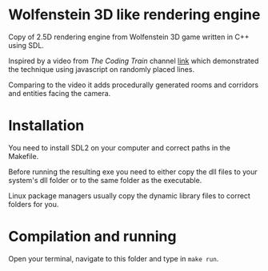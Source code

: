 # Wolfenstein 3D like rendering engine 
Copy of 2.5D rendering engine from Wolfenstein 3D game written in C++ using SDL.

Inspired by a video from *The Coding Train* channel [link](https://www.youtube.com/watch?v=vYgIKn7iDH8) which demonstrated the technique using javascript on randomly placed lines.

Comparing to the video it adds procedurally generated rooms and corridors and entities facing the camera.

# Installation
You need to install SDL2 on your computer and correct paths in the Makefile.

Before running the resulting exe you need to either copy the dll files to your system's dll folder or to the same folder as the executable.

Linux package managers usually copy the dynamic library files to correct folders for you.

# Compilation and running
Open your terminal, navigate to this folder and type in `make run`.